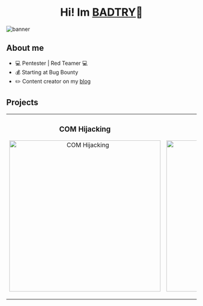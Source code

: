 <h1 align="center">Hi! Im <a href="https://godbadtry.github.io/about/">BADTRY</a>👋</h1>

<img src="https://imgur.com/vxaPhBd.png" alt="banner">

## About me

- 💻 Pentester | Red Teamer 💻
- 💰 Starting at Bug Bounty
- ✏️ Content creator on my [blog](https://godbadtry.github.io/)

## Projects

<table>
<tr>
<td width="50%">
<h3 align="center">COM Hijacking</h3>
<div align="center">
<a href="https://godbadtry.github.io/posts/ComHijacking/" target="_blank"><img src="https://godbadtry.github.io/assets/img/ComHijacking/ComHijacking.jpg" width="400" alt="COM Hijacking"></a>
<p>
</p>
</div>
</td>

<td width="50%">
<h3 align="center">goCracker</h3>
<div align="center">                                       
<a href="https://github.com/godBADTRY/goCracker" target="_blank"><img src="https://cyberhoot.com/wp-content/uploads/2020/06/hacker-1024x576.png" width="400" alt="goCracker"></a>
<p>
</p>
</div>                                                             
</table>                                                                                 
